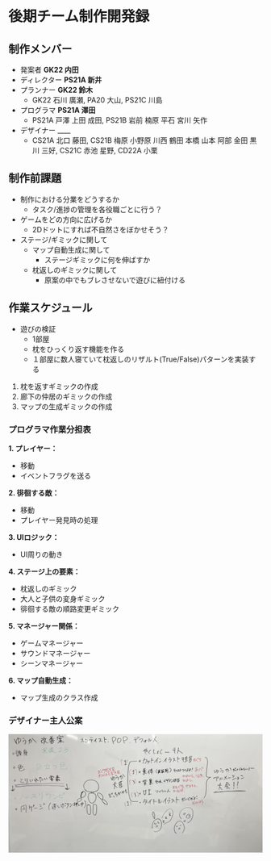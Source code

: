 # 後期チーム制作開発録

## 制作メンバー
* 発案者 __GK22 内田__
* ディレクター __PS21A 新井__
* プランナー __GK22 鈴木__
  * GK22 石川 廣瀬, PA20 大山, PS21C 川島
* プログラマ __PS21A 澤田__
  * PS21A 戸澤 上田 成田, PS21B 岩前 楠原 平石 宮川 矢作
* デザイナー ____
  * CS21A 北口 藤田, CS21B 梅原 小野原 川西 鶴田 本橋 山本 阿部 金田 黒川 三好, CS21C 赤池 星野, CD22A 小栗

## 制作前課題
* 制作における分業をどうするか
  * タスク/進捗の管理を各役職ごとに行う？
* ゲームをどの方向に広げるか
  * 2Dドットにすれば不自然さをぼかせそう？
* ステージ/ギミックに関して
  * マップ自動生成に関して
    * ステージギミックに何を伸ばすか
  * 枕返しのギミックに関して
    * 原案の中でもブレさせないで遊びに紐付ける

## 作業スケジュール
* 遊びの検証
  * 1部屋
  * 枕をひっくり返す機能を作る
  * １部屋に数人寝ていて枕返しのリザルト(True/False)パターンを実装する  
1. 枕を返すギミックの作成
2. 廊下の仲居のギミックの作成
3. マップの生成ギミックの作成

### プログラマ作業分担表
__1. プレイヤー：__
  * 移動
  * イベントフラグを送る

__2. 徘徊する敵：__
  * 移動
  * プレイヤー発見時の処理

__3. UIロジック：__
  * UI周りの動き

__4. ステージ上の要素：__
  * 枕返しのギミック
  * 大人と子供の変身ギミック
  * 徘徊する敵の順路変更ギミック

__5. マネージャー関係：__
  * ゲームマネージャー
  * サウンドマネージャー
  * シーンマネージャー

__6. マップ自動生成：__
  * マップ生成のクラス作成 

### デザイナー主人公案
<img width="600" alt="PlayerPlan011" src="https://github.com/Ryuki-Arai/LateTeamProduction/blob/main/REDME_Picture/Designer_Plan_Player.png">
